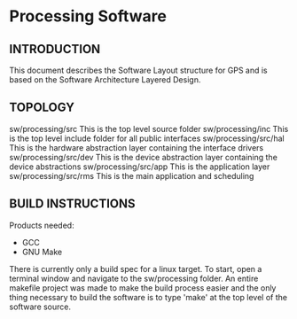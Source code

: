 # Processing Software

INTRODUCTION
------------
This document describes the Software Layout structure for GPS and is based on the Software Architecture Layered Design.


TOPOLOGY
--------

sw/processing/src		  This is the top level source folder
sw/processing/inc	  	This is the top level include folder for all public interfaces
sw/processing/src/hal	This is the hardware abstraction layer containing the interface drivers
sw/processing/src/dev	This is the device abstraction layer containing the device abstractions
sw/processing/src/app	This is the application layer
sw/processing/src/rms	This is the main application and scheduling

BUILD INSTRUCTIONS
--------

Products needed:
- GCC
- GNU Make

There is currently only a build spec for a linux target.  To start, open a terminal window and navigate to the sw/processing
folder. An entire makefile project was made to make the build process easier and the only thing necessary to build the software
is to type 'make' at the top level of the software source.
